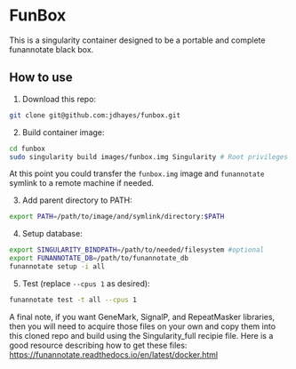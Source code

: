 # FunBox
This is a singularity container designed to be a portable and complete funannotate black box.

## How to use

  1. Download this repo:

```bash
git clone git@github.com:jdhayes/funbox.git
```

  2. Build container image:

```bash
cd funbox
sudo singularity build images/funbox.img Singularity # Root privileges are required
```

At this point you could transfer the `funbox.img` image and `funannotate` symlink to a remote machine if needed.

   3. Add parent directory to PATH:
   
   ```bash
   export PATH=/path/to/image/and/symlink/directory:$PATH
   ```

   4. Setup database:
   
```bash
export SINGULARITY_BINDPATH=/path/to/needed/filesystem #optional
export FUNANNOTATE_DB=/path/to/funannotate_db
funannotate setup -i all
```

   5. Test (replace `--cpus 1` as desired):
   
```bash
funannotate test -t all --cpus 1
```

A final note, if you want GeneMark, SignalP, and RepeatMasker libraries, then you will need to acquire those files on your own and copy them into this cloned repo and build using the Singularity_full recipie file.
Here is a good resource describing how to get these files:
    https://funannotate.readthedocs.io/en/latest/docker.html
